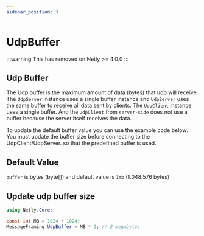 ```yaml
---
sidebar_position: 3
---
```



# UdpBuffer

:::warning
This has removed on Netly >= 4.0.0
:::

## Udp Buffer
The Udp buffer is the maximum amount of data (bytes) that udp will receive.
The ``UdpServer`` instance uses a single buffer instance and ``UdpServer`` uses the same buffer to receive all data sent by clients.
The ``UdpClient`` instance uses a single buffer. And the ``UdpClient`` from ``server-side`` does not use a buffer because the server itself receives the data.


<return>To update the default buffer value you can use the example code below:</return><br/>
<params>You must update the buffer size before connecting to the UdpClient/UdpServer. so that the predefined buffer is used.</params>
## Default Value
``buffer`` is bytes (byte[]) and default value is ``1mb`` (1.048.576 bytes)

## Update udp buffer size
```cs
using Netly.Core;

const int MB = 1024 * 1024;
MessageFraming.UdpBuffer = MB * 2; // 2 megabytes
```